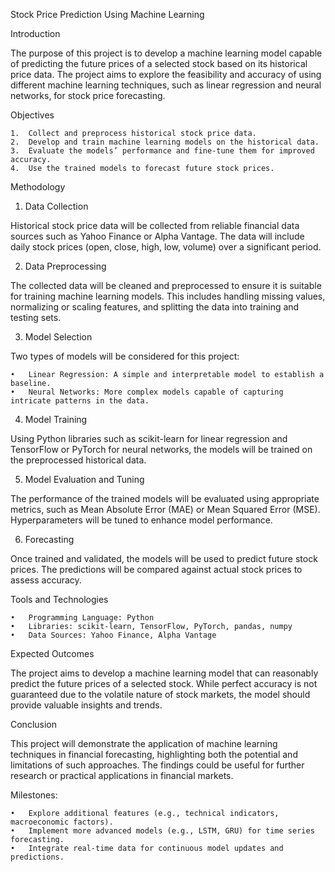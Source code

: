 Stock Price Prediction Using Machine Learning

Introduction

The purpose of this project is to develop a machine learning model capable of predicting the future prices of a selected stock based on its historical price data. The project aims to explore the feasibility and accuracy of using different machine learning techniques, such as linear regression and neural networks, for stock price forecasting.

Objectives

	1.	Collect and preprocess historical stock price data.
	2.	Develop and train machine learning models on the historical data.
	3.	Evaluate the models’ performance and fine-tune them for improved accuracy.
	4.	Use the trained models to forecast future stock prices.

Methodology

1. Data Collection

Historical stock price data will be collected from reliable financial data sources such as Yahoo Finance or Alpha Vantage. The data will include daily stock prices (open, close, high, low, volume) over a significant period.

2. Data Preprocessing

The collected data will be cleaned and preprocessed to ensure it is suitable for training machine learning models. This includes handling missing values, normalizing or scaling features, and splitting the data into training and testing sets.

3. Model Selection

Two types of models will be considered for this project:

	•	Linear Regression: A simple and interpretable model to establish a baseline.
	•	Neural Networks: More complex models capable of capturing intricate patterns in the data.

4. Model Training

Using Python libraries such as scikit-learn for linear regression and TensorFlow or PyTorch for neural networks, the models will be trained on the preprocessed historical data.

5. Model Evaluation and Tuning

The performance of the trained models will be evaluated using appropriate metrics, such as Mean Absolute Error (MAE) or Mean Squared Error (MSE). Hyperparameters will be tuned to enhance model performance.

6. Forecasting

Once trained and validated, the models will be used to predict future stock prices. The predictions will be compared against actual stock prices to assess accuracy.

Tools and Technologies

	•	Programming Language: Python
	•	Libraries: scikit-learn, TensorFlow, PyTorch, pandas, numpy
	•	Data Sources: Yahoo Finance, Alpha Vantage

Expected Outcomes

The project aims to develop a machine learning model that can reasonably predict the future prices of a selected stock. While perfect accuracy is not guaranteed due to the volatile nature of stock markets, the model should provide valuable insights and trends.

Conclusion

This project will demonstrate the application of machine learning techniques in financial forecasting, highlighting both the potential and limitations of such approaches. The findings could be useful for further research or practical applications in financial markets.


Milestones: 

	•	Explore additional features (e.g., technical indicators, macroeconomic factors).
	•	Implement more advanced models (e.g., LSTM, GRU) for time series forecasting.
	•	Integrate real-time data for continuous model updates and predictions.
